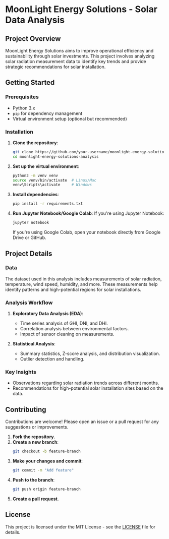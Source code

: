 # MoonLight Energy Solutions - Solar Data Analysis

## Project Overview

MoonLight Energy Solutions aims to improve operational efficiency and sustainability through solar investments. This project involves analyzing solar radiation measurement data to identify key trends and provide strategic recommendations for solar installation.

## Getting Started

### Prerequisites

- Python 3.x
- `pip` for dependency management
- Virtual environment setup (optional but recommended)

### Installation

1. **Clone the repository**:

   ```bash
   git clone https://github.com/your-username/moonlight-energy-solutions-analysis.git
   cd moonlight-energy-solutions-analysis
   ```

2. **Set up the virtual environment**:

   ```bash
   python3 -m venv venv
   source venv/bin/activate  # Linux/Mac
   venv\Scripts\activate     # Windows
   ```

3. **Install dependencies**:

   ```bash
   pip install -r requirements.txt
   ```

4. **Run Jupyter Notebook/Google Colab**:
   If you're using Jupyter Notebook:

   ```bash
   jupyter notebook
   ```

   If you're using Google Colab, open your notebook directly from Google Drive or GitHub.

## Project Details

### Data

The dataset used in this analysis includes measurements of solar radiation, temperature, wind speed, humidity, and more. These measurements help identify patterns and high-potential regions for solar installations.

### Analysis Workflow

1. **Exploratory Data Analysis (EDA)**:

   - Time series analysis of GHI, DNI, and DHI.
   - Correlation analysis between environmental factors.
   - Impact of sensor cleaning on measurements.

2. **Statistical Analysis**:
   - Summary statistics, Z-score analysis, and distribution visualization.
   - Outlier detection and handling.

### Key Insights

- Observations regarding solar radiation trends across different months.
- Recommendations for high-potential solar installation sites based on the data.

## Contributing

Contributions are welcome! Please open an issue or a pull request for any suggestions or improvements.

1. **Fork the repository**.
2. **Create a new branch**:
   ```bash
   git checkout -b feature-branch
   ```
3. **Make your changes and commit**:
   ```bash
   git commit -m "Add feature"
   ```
4. **Push to the branch**:
   ```bash
   git push origin feature-branch
   ```
5. **Create a pull request**.

## License

This project is licensed under the MIT License - see the [LICENSE](LICENSE) file for details.
